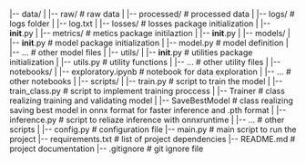 |-- data/
|   |-- raw/                  # raw data
|   |-- processed/            # processed data
|
|-- logs/                     # logs folder
|   |-- log.txt
|
|-- losses/                   # losses package initialization
|   |-- __init__.py
|
|-- metrics/                  # metics package initilaztion
|   |-- __init__.py
|
|-- models/
|   |-- __init__.py           # model package initialization
|   |-- model.py              # model definition
|   |-- ...                   # other model files
|
|-- utils/
|   |-- __init__.py           # utilities package initialization
|   |-- utils.py              # utility functions
|   |-- ...                   # other utility files
|
|-- notebooks/
|   |-- exploratory.ipynb     # notebook for data exploration
|   |-- ...                   # other notebooks
|
|-- scripts/
|   |-- train.py              # script to train the model
|   |-- train_class.py        # script to implement training proccess
|       |-- Trainer           # class realizing training and validating model
|       |-- SaveBestModel     # class realizing saving best model in onnx format for faster inference and .pth format
|   |-- inference.py          # script to reliaze inference with onnxruntime
|   |-- ...                   # other scripts
|
|-- config.py                 # configuration file
|-- main.py                   # main script to run the project
|-- requirements.txt          # list of project dependencies
|-- README.md                 # project documentation
|-- .gitignore                # git ignore file
